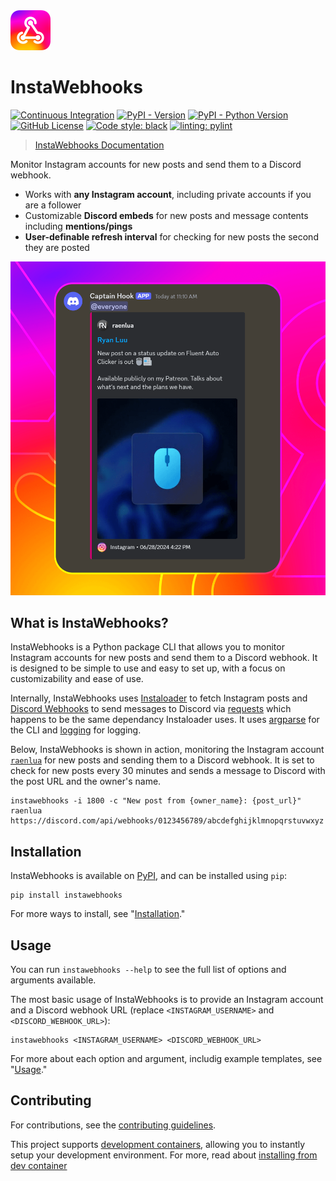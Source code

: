 <img alt="InstaWebhooks" src="assets/Logo.svg" width="64px" />

# InstaWebhooks

[![Continuous Integration](https://github.com/RyanLua/InstaWebhooks/actions/workflows/ci.yml/badge.svg)](https://github.com/RyanLua/InstaWebhooks/actions/workflows/ci.yml) [![PyPI - Version](https://img.shields.io/pypi/v/instawebhooks)](https://pypi.org/project/instawebhooks/#history) [![PyPI - Python Version](https://img.shields.io/pypi/pyversions/instawebhooks)](https://pypi.org/project/instawebhooks/) [![GitHub License](https://img.shields.io/github/license/RyanLua/InstaWebhooks)](https://github.com/RyanLua/InstaWebhooks/blob/main/LICENSE.txt) [![Code style: black](https://img.shields.io/badge/code%20style-black-000000.svg)](https://github.com/psf/black) [![linting: pylint](https://img.shields.io/badge/linting-pylint-yellowgreen)](https://github.com/pylint-dev/pylint)


> [InstaWebhooks Documentation](https://github.com/RyanLua/InstaWebhooks/wiki)

Monitor Instagram accounts for new posts and send them to a Discord webhook.

* Works with **any Instagram account**, including private accounts if you are a follower
* Customizable **Discord embeds** for new posts and message contents including **mentions/pings**
* **User-definable refresh interval** for checking for new posts the second they are posted

<img alt="Example of a new post notification" src="assets/ScreenshotEmbedExample.png" width="512px" />

## What is InstaWebhooks?

InstaWebhooks is a Python package CLI that allows you to monitor Instagram accounts for new posts and send them to a Discord webhook. It is designed to be simple to use and easy to set up, with a focus on customizability and ease of use.

Internally, InstaWebhooks uses [Instaloader](https://instaloader.github.io/) to fetch Instagram posts and [Discord Webhooks](https://discord.com/developers/docs/resources/webhook) to send messages to Discord via [requests](https://requests.readthedocs.io/en/latest/) which happens to be the same dependancy Instaloader uses. It uses [argparse](https://docs.python.org/3/library/argparse.html) for the CLI and [logging](https://docs.python.org/3/library/logging.html) for logging.

Below, InstaWebhooks is shown in action, monitoring the Instagram account [`raenlua`](https://www.instagram.com/raenlua/) for new posts and sending them to a Discord webhook. It is set to check for new posts every 30 minutes and sends a message to Discord with the post URL and the owner's name.

```
instawebhooks -i 1800 -c "New post from {owner_name}: {post_url}" raenlua https://discord.com/api/webhooks/0123456789/abcdefghijklmnopqrstuvwxyz
```

## Installation

InstaWebhooks is available on [PyPI](https://pypi.org/project/instawebhooks/), and can be installed using `pip`:

```
pip install instawebhooks
```

For more ways to install, see "[Installation](https://github.com/RyanLua/InstaWebhooks/wiki/Installation)."

## Usage


You can run `instawebhooks --help` to see the full list of options and arguments available.

The most basic usage of InstaWebhooks is to provide an Instagram account and a Discord webhook URL (replace `<INSTAGRAM_USERNAME>` and `<DISCORD_WEBHOOK_URL>`):

```
instawebhooks <INSTAGRAM_USERNAME> <DISCORD_WEBHOOK_URL>
```

For more about each option and argument, includig example templates, see "[Usage](https://github.com/RyanLua/InstaWebhooks/wiki/Usage)."

## Contributing

For contributions, see the [contributing guidelines](CONTRIBUTING.md).

This project supports [development containers](https://containers.dev/), allowing you to instantly setup your development environment. For more, read about [installing from dev container](https://github.com/RyanLua/InstaWebhooks/wiki/Installation#from-development-container)